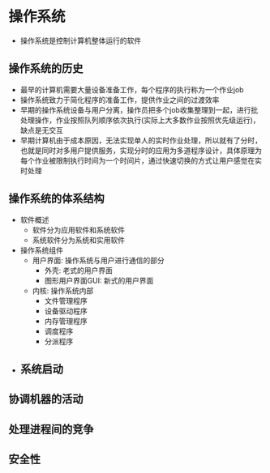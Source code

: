 # 操作系统
- 操作系统是控制计算机整体运行的软件
## 操作系统的历史
- 最早的计算机需要大量设备准备工作，每个程序的执行称为一个作业job
- 操作系统致力于简化程序的准备工作，提供作业之间的过渡效率
- 早期的操作系统设备与用户分离，操作员把多个job收集整理到一起，进行批处理操作，作业按照队列顺序依次执行(实际上大多数作业按照优先级运行)，缺点是无交互
- 早期计算机由于成本原因，无法实现单人的实时作业处理，所以就有了分时，也就是同时对多用户提供服务，实现分时的应用为多道程序设计，具体原理为每个作业被限制执行时间为一个时间片，通过快速切换的方式让用户感觉在实时处理
## 操作系统的体系结构
- 软件概述
    - 软件分为应用软件和系统软件
    - 系统软件分为系统和实用软件
- 操作系统组件
    - 用户界面: 操作系统与用户进行通信的部分
        - 外壳: 老式的用户界面
        - 图形用户界面GUI: 新式的用户界面
    - 内核: 操作系统内部
        - 文件管理程序
        - 设备驱动程序
        - 内存管理程序
        - 调度程序
        - 分派程序
- 系统启动
    - 
## 协调机器的活动
## 处理进程间的竞争
## 安全性